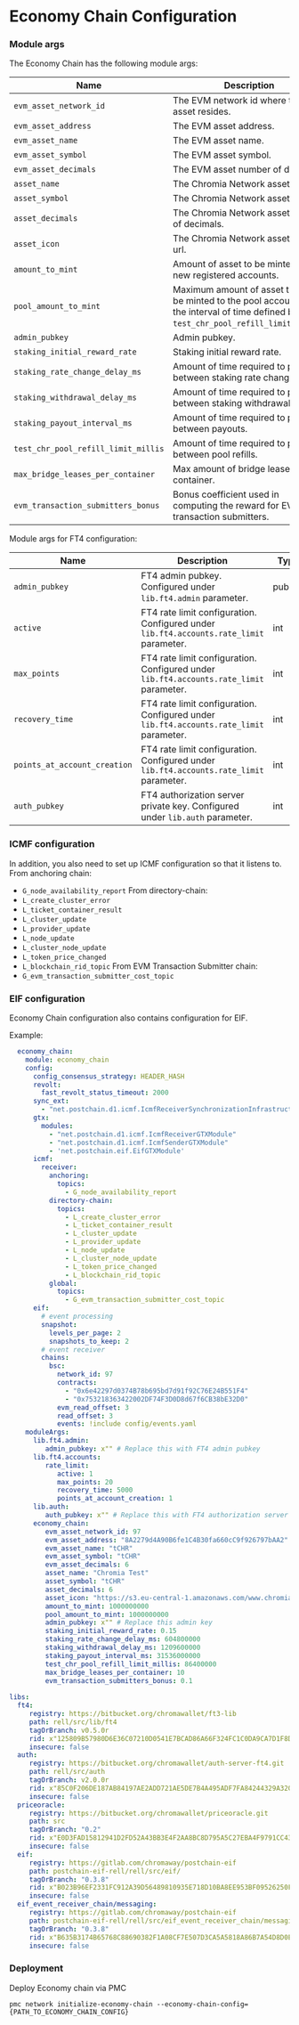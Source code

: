 # Economy Chain Configuration

### Module args

The Economy Chain has the following module args:

| Name                                | Description                                                                                                                              | Type    | Required           | Default |
|-------------------------------------|------------------------------------------------------------------------------------------------------------------------------------------|---------|--------------------|---------|
| `evm_asset_network_id`              | The EVM network id where the asset resides.                                                                                              | int     | :white_check_mark: |         |
| `evm_asset_address`                 | The EVM asset address.                                                                                                                   | text    | :white_check_mark: |         |
| `evm_asset_name`                    | The EVM asset name.                                                                                                                      | text    | :white_check_mark: |         |
| `evm_asset_symbol`                  | The EVM asset symbol.                                                                                                                    | int     | :white_check_mark: |         |
| `evm_asset_decimals`                | The EVM asset number of decimals.                                                                                                        | int     | :white_check_mark: |         |
| `asset_name`                        | The Chromia Network asset name.                                                                                                          | text    | :white_check_mark: |         |
| `asset_symbol`                      | The Chromia Network asset symbol.                                                                                                        | text    | :white_check_mark: |         |
| `asset_decimals`                    | The Chromia Network asset number of decimals.                                                                                            | text    | :white_check_mark: |         |
| `asset_icon`                        | The Chromia Network asset icon url.                                                                                                      | text    | :white_check_mark: |         |
| `amount_to_mint`                    | Amount of asset to be minted for new registered accounts.                                                                                | int     | :white_check_mark: |         |
| `pool_amount_to_mint`               | Maximum amount of asset that can be minted to the pool account over the interval of time defined by `test_chr_pool_refill_limit_millis`. | int     | :white_check_mark: |         |
| `admin_pubkey`                      | Admin pubkey.                                                                                                                            | pubkey  | :white_check_mark: |         |
| `staking_initial_reward_rate`       | Staking initial reward rate.                                                                                                             | decimal | :white_check_mark: |         |
| `staking_rate_change_delay_ms`      | Amount of time required to pass between staking rate changes.                                                                            | int     | :white_check_mark: |         |
| `staking_withdrawal_delay_ms`       | Amount of time required to pass between staking withdrawals.                                                                             | int     | :white_check_mark: |         |
| `staking_payout_interval_ms`        | Amount of time required to pass between payouts.                                                                                         | int     | :white_check_mark: |         |
| `test_chr_pool_refill_limit_millis` | Amount of time required to pass between pool refills.                                                                                    | int     | :white_check_mark: |         |
| `max_bridge_leases_per_container`   | Max amount of bridge leases per container.                                                                                               | int     | :white_check_mark: |         |
| `evm_transaction_submitters_bonus`  | Bonus coefficient used in computing the reward for EVM transaction submitters.                                                           | decimal | :white_check_mark: |         |

Module args for FT4 configuration:

| Name                         | Description                                                                             | Type   | Required           | Default |
|------------------------------|-----------------------------------------------------------------------------------------|--------|--------------------|---------|
| `admin_pubkey`               | FT4 admin pubkey. Configured under `lib.ft4.admin` parameter.                           | pubkey | :white_check_mark: |         |
| `active`                     | FT4 rate limit configuration. Configured under `lib.ft4.accounts.rate_limit` parameter. | int    | :white_check_mark: |         |
| `max_points`                 | FT4 rate limit configuration. Configured under `lib.ft4.accounts.rate_limit` parameter. | int    | :white_check_mark: |         |
| `recovery_time`              | FT4 rate limit configuration. Configured under `lib.ft4.accounts.rate_limit` parameter. | int    | :white_check_mark: |         |
| `points_at_account_creation` | FT4 rate limit configuration. Configured under `lib.ft4.accounts.rate_limit` parameter. | int    | :white_check_mark: |         |
| `auth_pubkey`                | FT4 authorization server private key. Configured under `lib.auth` parameter.            | int    | :white_check_mark: |         |


### ICMF configuration

In addition, you also need to set up ICMF configuration so that it listens to.
From anchoring chain:
- `G_node_availability_report` 
From directory-chain:
- `L_create_cluster_error`
- `L_ticket_container_result`
- `L_cluster_update`
- `L_provider_update`
- `L_node_update`
- `L_cluster_node_update`
- `L_token_price_changed`
- `L_blockchain_rid_topic`
From EVM Transaction Submitter chain:
- `G_evm_transaction_submitter_cost_topic`

### EIF configuration

Economy Chain configuration also contains configuration for EIF.

Example:
```yaml
  economy_chain:
    module: economy_chain
    config:
      config_consensus_strategy: HEADER_HASH
      revolt:
        fast_revolt_status_timeout: 2000
      sync_ext:
        - "net.postchain.d1.icmf.IcmfReceiverSynchronizationInfrastructureExtension"
      gtx:
        modules:
          - "net.postchain.d1.icmf.IcmfReceiverGTXModule"
          - "net.postchain.d1.icmf.IcmfSenderGTXModule"
          - 'net.postchain.eif.EifGTXModule'
      icmf:
        receiver:
          anchoring:
            topics:
              - G_node_availability_report
          directory-chain:
            topics:
              - L_create_cluster_error
              - L_ticket_container_result
              - L_cluster_update
              - L_provider_update
              - L_node_update
              - L_cluster_node_update
              - L_token_price_changed
              - L_blockchain_rid_topic
          global:
            topics:
              - G_evm_transaction_submitter_cost_topic
      eif:
        # event processing 
        snapshot:
          levels_per_page: 2
          snapshots_to_keep: 2
        # event receiver  
        chains:
          bsc:
            network_id: 97
            contracts:
              - "0x6e42297d0374B78b695bd7d91f92C76E24B551F4"
              - "0x753218363422002DF74F3D0D8d67f6CB38bE32D0"
            evm_read_offset: 3
            read_offset: 3
            events: !include config/events.yaml
    moduleArgs:
      lib.ft4.admin:
         admin_pubkey: x"" # Replace this with FT4 admin pubkey
      lib.ft4.accounts:
         rate_limit:
            active: 1
            max_points: 20
            recovery_time: 5000
            points_at_account_creation: 1
      lib.auth:
         auth_pubkey: x"" # Replace this with FT4 authorization server private key
      economy_chain:
         evm_asset_network_id: 97
         evm_asset_address: "8A2279d4A90B6fe1C4B30fa660cC9f926797bAA2"
         evm_asset_name: "tCHR"
         evm_asset_symbol: "tCHR"
         evm_asset_decimals: 6
         asset_name: "Chromia Test"
         asset_symbol: "tCHR"
         asset_decimals: 6
         asset_icon: "https://s3.eu-central-1.amazonaws.com/www.chromiadev.net/assets/tCHR.png"
         amount_to_mint: 1000000000
         pool_amount_to_mint: 1000000000
         admin_pubkey: x"" # Replace this admin key
         staking_initial_reward_rate: 0.15
         staking_rate_change_delay_ms: 604800000
         staking_withdrawal_delay_ms: 1209600000
         staking_payout_interval_ms: 31536000000 
         test_chr_pool_refill_limit_millis: 86400000 
         max_bridge_leases_per_container: 10
         evm_transaction_submitters_bonus: 0.1
         
libs:
  ft4:
     registry: https://bitbucket.org/chromawallet/ft3-lib
     path: rell/src/lib/ft4
     tagOrBranch: v0.5.0r
     rid: x"125809B57980D6E36C07210D0541E7BCAD86A66F324FC1C0DA9CA7D1F8D5A720"
     insecure: false
  auth:
     registry: https://bitbucket.org/chromawallet/auth-server-ft4.git
     path: rell/src/auth
     tagOrBranch: v2.0.0r
     rid: x"85C0F206DE187AB84197AE2ADD721AE5DE7B4A495ADF7FA84244329A320CC92A"
     insecure: false
  priceoracle:
     registry: https://bitbucket.org/chromawallet/priceoracle.git
     path: src
     tagOrBranch: "0.2"
     rid: x"E0D3FAD15812941D2FD52A43BB3E4F2AA8BC8D795A5C27EBA4F9791CC43BE250"
     insecure: false
  eif:
     registry: https://gitlab.com/chromaway/postchain-eif
     path: postchain-eif-rell/rell/src/eif/
     tagOrBranch: "0.3.8"
     rid: x"B023B96EF2331FC912A39D56489810935E718D10BA8EE953BF09526250F6AB53"
     insecure: false
  eif_event_receiver_chain/messaging:
     registry: https://gitlab.com/chromaway/postchain-eif
     path: postchain-eif-rell/rell/src/eif_event_receiver_chain/messaging
     tagOrBranch: "0.3.8"
     rid: x"B635B3174B65768C88690382F1A08CF7E507D3CA5A5818A86B7A54D8D0E58978"
     insecure: false
```

### Deployment

Deploy Economy chain via PMC

`pmc network initialize-economy-chain --economy-chain-config={PATH_TO_ECONOMY_CHAIN_CONFIG}`


